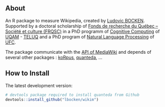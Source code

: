 ## About

An R package to measure Wikipedia, created by [Ludovic BOCKEN](https://www.linkedin.com/in/ludovicbocken/). Supported by 
a doctoral scholarship of [Fonds de recherche du Québec – Société et culture (FRQSC)](http://www.frqsc.gouv.qc.ca/en/) in a PhD programm of [Cognitive Computing](https://en.wikipedia.org/wiki/Cognitive_computing) of [UQAM](https://uqam.ca/) - [TELUQ](https://www.teluq.ca/site/en/) and a PhD program of [Natural Language Processing](https://en.wikipedia.org/wiki/Natural_language_processing) of [UFC](http://www.univ-fcomte.fr/).

The package communicate with the [API of MediaWiki](https://www.mediawiki.org/wiki/API:Main_page) and depends of several other packages : [koRpus](https://cran.r-project.org/web/packages/koRpus/index.html), [quanteda](https://cran.r-project.org/web/packages/quanteda/index.html), ...

## How to Install

The latest development version:

``` r
# devtools package required to install quanteda from Github 
devtools::install_github("lbocken/wikim") 
```
